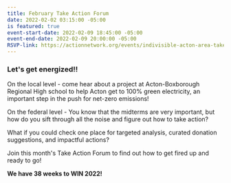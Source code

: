 ```yaml
---
title: February Take Action Forum
date: 2022-02-02 03:15:00 -05:00
is featured: true
event-start-date: 2022-02-09 18:45:00 -05:00
event-end-date: 2022-02-09 20:00:00 -05:00
RSVP-link: https://actionnetwork.org/events/indivisible-acton-area-take-action-forum-turn-your-anger-into-action
---
```


### Let's get energized!!

On the local level - come hear about a project at Acton-Boxborough Regional High school to help Acton get to 100% green electricity, an important step in the push for net-zero emissions!

On the federal level - You know that the midterms are very important, but how do you sift through all the noise and figure out how to take action?

What if you could check one place for targeted analysis, curated donation suggestions, and impactful actions?

Join this month's Take Action Forum to find out how to get fired up and ready to go!

**We have 38 weeks to WIN 2022!**